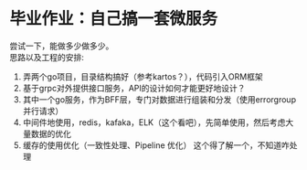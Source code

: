 # 毕业作业：自己搞一套微服务
尝试一下，能做多少做多少。  
思路以及工程的安排:  
1. 弄两个go项目，目录结构搞好（参考kartos？），代码引入ORM框架  
2. 基于grpc对外提供接口服务，API的设计如何才能更好地设计？  
3. 其中一个go服务，作为BFF层，专门对数据进行组装和分发（使用errorgroup并行请求）  
4. 中间件地使用，redis，kafaka，ELK（这个看吧），先简单使用，然后考虑大量数据的优化
5. 缓存的使用优化（一致性处理、Pipeline 优化） 这个得了解一个，不知道咋处理  
